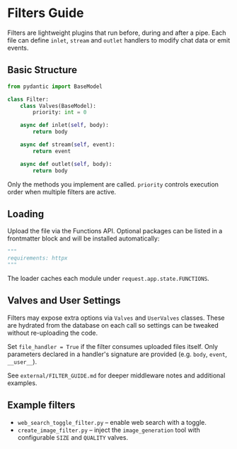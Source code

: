 # Filters Guide

Filters are lightweight plugins that run before, during and after a pipe. Each file can define `inlet`, `stream` and `outlet` handlers to modify chat data or emit events.

## Basic Structure

```python
from pydantic import BaseModel

class Filter:
    class Valves(BaseModel):
        priority: int = 0

    async def inlet(self, body):
        return body

    async def stream(self, event):
        return event

    async def outlet(self, body):
        return body
```

Only the methods you implement are called. `priority` controls execution order when multiple filters are active.

## Loading

Upload the file via the Functions API. Optional packages can be listed in a frontmatter block and will be installed automatically:

```python
"""
requirements: httpx
"""
```

The loader caches each module under `request.app.state.FUNCTIONS`.

## Valves and User Settings

Filters may expose extra options via `Valves` and `UserValves` classes. These are hydrated from the database on each call so settings can be tweaked without re-uploading the code.

Set `file_handler = True` if the filter consumes uploaded files itself. Only parameters declared in a handler's signature are provided (e.g. `body`, `event`, `__user__`).

See `external/FILTER_GUIDE.md` for deeper middleware notes and additional examples.

## Example filters

- `web_search_toggle_filter.py` – enable web search with a toggle.
- `create_image_filter.py` – inject the `image_generation` tool with configurable `SIZE` and `QUALITY` valves.
